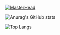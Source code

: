 [![MasterHead](https://i.pinimg.com/originals/ca/cb/12/cacb12703e789d64caf7d535f5fbd57b.gif)](https://github.com/theweirdboiz/theweirdboiz)

![Anurag's GitHub stats](https://github-readme-stats.vercel.app/api?username=theweirdboiz&show_icons=true&theme=vue)

[![Top Langs](https://github-readme-stats.vercel.app/api/top-langs/?username=theweirdboiz&layout=compact)](https://github.com/theweirdboiz/theweirdboiz)

